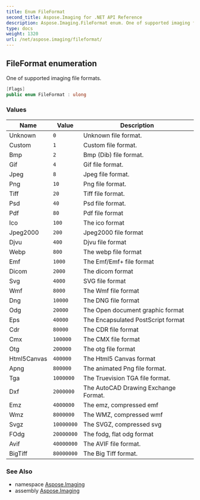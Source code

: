 ```yaml
---
title: Enum FileFormat
second_title: Aspose.Imaging for .NET API Reference
description: Aspose.Imaging.FileFormat enum. One of supported imaging file formats
type: docs
weight: 1320
url: /net/aspose.imaging/fileformat/
---
```

## FileFormat enumeration

One of supported imaging file formats.

```csharp
[Flags]
public enum FileFormat : ulong
```

### Values

| Name | Value | Description |
| --- | --- | --- |
| Unknown | `0` | Unknown file format. |
| Custom | `1` | Custom file format. |
| Bmp | `2` | Bmp (Dib) file format. |
| Gif | `4` | Gif file format. |
| Jpeg | `8` | Jpeg file format. |
| Png | `10` | Png file format. |
| Tiff | `20` | Tiff file format. |
| Psd | `40` | Psd file format. |
| Pdf | `80` | Pdf file format |
| Ico | `100` | The ico format |
| Jpeg2000 | `200` | Jpeg2000 file format |
| Djvu | `400` | Djvu file format |
| Webp | `800` | The webp file format |
| Emf | `1000` | The Emf/Emf+ file format |
| Dicom | `2000` | The dicom format |
| Svg | `4000` | SVG file format |
| Wmf | `8000` | The Wmf file format |
| Dng | `10000` | The DNG file format |
| Odg | `20000` | The Open document graphic format |
| Eps | `40000` | The Encapsulated PostScript format |
| Cdr | `80000` | The CDR file format |
| Cmx | `100000` | The CMX file format |
| Otg | `200000` | The otg file format |
| Html5Canvas | `400000` | The Html5 Canvas format |
| Apng | `800000` | The animated Png file format. |
| Tga | `1000000` | The Truevision TGA file format. |
| Dxf | `2000000` | The AutoCAD Drawing Exchange Format. |
| Emz | `4000000` | The emz, compressed emf |
| Wmz | `8000000` | The WMZ, compressed wmf |
| Svgz | `10000000` | The SVGZ, compressed svg |
| FOdg | `20000000` | The fodg, flat odg format |
| Avif | `40000000` | The AVIF file format. |
| BigTiff | `80000000` | The Big Tiff format. |

### See Also

* namespace [Aspose.Imaging](../../aspose.imaging/)
* assembly [Aspose.Imaging](../../)


